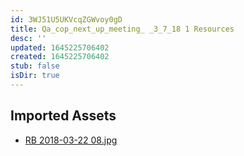```yaml
---
id: 3WJ51U5UKVcqZGWvoy0gD
title: Qa_cop_next_up_meeting_ _3_7_18 1 Resources
desc: ''
updated: 1645225706402
created: 1645225706402
stub: false
isDir: true
---
```

## Imported Assets
- [RB 2018-03-22 08.jpg](/assets/rb-2018-03-22-08-fTrMf8DrWGxF.jpg)
